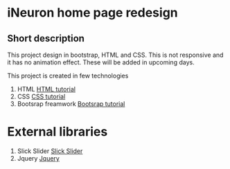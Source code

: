 # iNeuron home page redesign

## Short description

This project design in bootstrap, HTML and CSS. This is not responsive and it has no animation effect. These will be added in upcoming days.

This project is created in few technologies

1) HTML [HTML tutorial](https://www.w3schools.com/html/)
2) CSS [CSS tutorial](https://www.w3schools.com/css/)
3) Bootsrap freamwork [Bootsrap tutorial](https://getbootstrap.com/)

# External libraries
1) Slick Slider [Slick Slider](https://kenwheeler.github.io/slick/)
2) Jquery [Jquery](https://jquery.com/)
